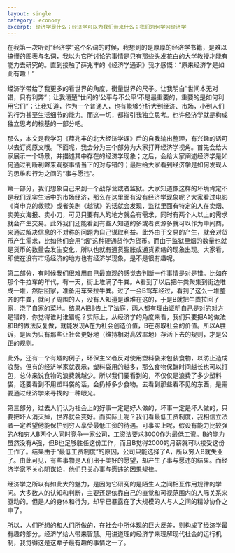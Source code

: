```yaml
---
layout: single
category: economy
excerpt: 经济学是什么；经济学可以为我们带来什么；我们为何学习经济学
---
```


在我第一次听到“经济学”这个名词的时候，我想到的是厚厚的经济学书籍，是难以搞懂的图表与名词，我以为它所讨论的事情是只有那些头发花白的大学教授才能有能力去研究的。直到接触了薛兆丰的《经济学通识》我才感慨：“原来经济学是如此有趣！”   

经济学带给了我更多的看世界的角度，衡量世界的尺子。让我明白“世间本无对错，只有利弊”；让我清楚“世间的‘公平与不公平’不是最重要的，重要的是如何利用它们”；让我知道，作为一个普通人，也有能够分析大到经济、市场，小到人们的行为甚至生活细节的能力。而这一切，都指引我独立思考。也许经济学就是构成独立思考的根基的一部分吧。  

那么，本文是我学习《薛兆丰的北大经济学课》后的自我输出整理，有兴趣的话可以去订阅原文哦。下面呢，我会分为三个部分为大家打开经济学视角。首先会给大家展示一个场景，并描述其中存在的经济学现象；之后，会给大家阐述经济学是如何通过判断利弊来观察事情当下的对与错的；最后给大家看到经济学是如何发现人的思维和行为之间的“事与愿违”。  

第一部分，我们想象自己来到一个战俘营或者监狱。大家知道像这样的环境肯定不是我们现实生活中的市场经济，那么在这里面有没有经济学现象呢？大家看过电影《肖申克的救赎》或者美剧《越狱》的话就会发现，监狱里面有特定的人在卖烟、卖美女海报、卖小刀，可见只要有人的地方就会有需求，同时有两个人以上的需求就会产生交易。此外我们还能看到有些人知道的多或者资源多就可以作为中间商，来通过解决信息的不对称的问题为自己谋取利益。此外由于交易的产生，就会对货币产生需求，比如他们会用“烟”这种硬通货作为货币。而由于监狱里烟的数量也就是货币的数量会发生变化，所以也就有通货膨胀或通货紧缩的现象出现。大家看，即使在没有市场经济的地方也有经济学现象，是不是很有趣呢。  

第二部分，有时候我们很难用自己最直观的感觉去判断一件事情是对是错。比如在那个牛拉车的年代，有一天，街上堆满了牛粪。A看到了以后把牛粪聚集到街边堆成一堆，然后回家，准备用车来拉牛粪。过了一会B驾车经过，看到了这么一堆整齐的牛粪，就问了周围的人，没有人知道是谁堆在这的，于是B就把牛粪拉回了家，浇了自家的菜地。结果A把B告上了法庭，两人都有理由证明自己是对的对方是错的，你觉得谁对谁错呢？实际上，从经济学的角度来看，我们只要把A的做法和B的做法反复做，就能发现A在为社会创造价值，B在窃取社会的价值。所以A胜诉，是因为只有那些让社会更好地（维持相对高效率地）存活下去的规则，才是公正的规则。  

此外，还有一个有趣的例子，环保主义者反对使用塑料袋来包装食物，以防止造成浪费。但有的经济学家就表示，塑料袋用的越多，那么食物保鲜时间越长也可以打包，总体来说食物的浪费就越少。所以我们要看到的，不仅仅是浪费了多少塑料袋，还要看到不用塑料袋的话，会扔掉多少食物。去看到那些看不见的东西，是需要通过经济学来寻找的一种眼光。  

第三部分，过去人们认为社会上的好事一定是好人做的，坏事一定是坏人做的，只要把坏人消灭掉，世界就会变好。而实际上呢？我们看最低工资制度，我相信立法者一定希望他能保护到穷人享受最低工资的待遇。可事实上呢，假设有能力比较强的A和穷人B两个人同时竞争一家公司，工资法要求3000作为最低工资。B的能力虽然没有A强，但B也足够胜任这份工作，而且B觉得2000的月薪就可以接受这份工作了。结果由于“最低工资制度”的原因，公司只能选择了A，所以穷人B就失业了。由此可见，有些事物是人们出于美好的愿望，却产生了事与愿违的结果。而经济学家不关心阴谋论，他们只关心事与愿违的因果规律。  

经济学之所以有如此大的魅力，是因为它研究的是陌生人之间相互作用规律的学问。大多数人的认知和判断，主要还是依靠自己的直觉和可视范围内的人际关系来驱动的。但是人的身体和行为，却早已暴露在了大规模的人与人之间的精妙协作之中了。  

所以，人们所想的和人们所做的，在社会中所体现的巨大反差，则构成了经济学最有趣的部分。经济学给人带来智慧。用讲道理的经济学来理解现代社会的运行机制，我觉得这是这辈子最有趣的事情之一了。
